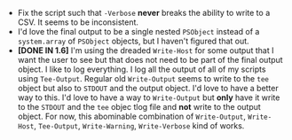 - Fix the script such that `-Verbose` **never** breaks the ability to write to a CSV. It seems to be inconsistent.
- I'd love the final output to be a single nested `PSObject` instead of a `system.array` of `PSObject` objects, but I haven't figured that out.
- **[DONE IN 1.6]** I'm using the dreaded `Write-Host` for some output that I want the user to see but that does not need to be part of the final output object. I like to log everything. I log all the output of all of my scripts using `Tee-Output`. Regular old `Write-Output` seems to write to the `tee` object but also to `STDOUT` and the output object. I'd love to have a better way to this. I'd love to have a way to `Write-Output` but **only** have it write to the `STDOUT` and the `tee` objec tlog file and **not** write to the output object. For now, this abominable combination of `Write-Output`, `Write-Host`, `Tee-Output`, `Write-Warning`, `Write-Verbose` kind of works.
